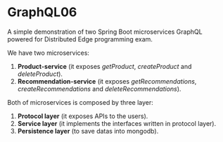 # GraphQL06
A simple demonstration of two Spring Boot microservices GraphQL powered for Distributed Edge programming exam.

We have two microservices:

1. **Product-service** (it exposes *getProduct*, *createProduct* and *deleteProduct*).
2. **Recommendation-service** (it exposes *getRecommendations*, *createRecommendations* and *deleteRecommendations*).

Both of microservices is composed by three layer:
1. **Protocol layer** (it exposes APIs to the users).
2. **Service layer** (it implements the interfaces written in protocol layer).
3. **Persistence layer** (to save datas into mongodb).
